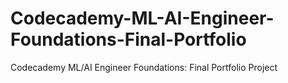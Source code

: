 # Codecademy-ML-AI-Engineer-Foundations-Final-Portfolio
 Codecademy ML/AI Engineer Foundations: Final Portfolio Project
